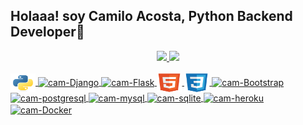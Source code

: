## Holaaa! soy Camilo Acosta, Python Backend Developer👋
<div align="center">
  <a href="https://github.com/camiloschneider">
  <img height="180em" src="https://github-readme-stats.vercel.app/api?username=camiloschneider&show_icons=true&theme=dark&include_all_commits=true&count_private=true"/>
  <img height="180em" src="https://github-readme-stats.vercel.app/api/top-langs/?username=camiloschneider&layout=compact&langs_count=7&theme=dark"/>
</div>
<div style="display: inline_block"><br>
  <img align="center" alt="cam-Python" height="30" width="40" src="https://raw.githubusercontent.com/devicons/devicon/master/icons/python/python-original.svg">
  <img align="center" alt="cam-Django" height="30" width="40" src="https://cdn.jsdelivr.net/gh/devicons/devicon/icons/django/django-plain-wordmark.svg"">
  <img align="center" alt="cam-Flask" height="30" width="40" src="https://cdn.jsdelivr.net/gh/devicons/devicon/icons/flask/flask-original-wordmark.svg">
  <img align="center" alt="cam-HTML" height="30" width="40" src="https://raw.githubusercontent.com/devicons/devicon/master/icons/html5/html5-original.svg">
  <img align="center" alt="cam-CSS" height="30" width="40" src="https://raw.githubusercontent.com/devicons/devicon/master/icons/css3/css3-original.svg">
  <img align="center" alt="cam-Bootstrap" height="30" width="40" src="https://cdn.jsdelivr.net/gh/devicons/devicon/icons/bootstrap/bootstrap-original-wordmark.svg">
  <img align="center" alt="cam-postgresql" height="30" width="40" src="https://cdn.jsdelivr.net/gh/devicons/devicon/icons/postgresql/postgresql-original-wordmark.svg">
  <img align="center" alt="cam-mysql" height="30" width="40" src="https://cdn.jsdelivr.net/gh/devicons/devicon/icons/mysql/mysql-original-wordmark.svg">
  <img align="center" alt="cam-sqlite" height="30" width="40" src="https://cdn.jsdelivr.net/gh/devicons/devicon/icons/sqlite/sqlite-original-wordmark.svg">
  <img align="center" alt="cam-heroku" height="30" width="40" src="https://cdn.jsdelivr.net/gh/devicons/devicon/icons/heroku/heroku-plain-wordmark.svg">
  <img align="center" alt="cam-Docker" height="30" width="40" src="https://cdn.jsdelivr.net/gh/devicons/devicon/icons/docker/docker-original-wordmark.svg">
  
</div>

